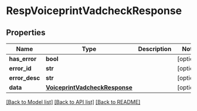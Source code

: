 # RespVoiceprintVadcheckResponse

## Properties
Name | Type | Description | Notes
------------ | ------------- | ------------- | -------------
**has_error** | **bool** |  | [optional] 
**error_id** | **str** |  | [optional] 
**error_desc** | **str** |  | [optional] 
**data** | [**VoiceprintVadcheckResponse**](VoiceprintVadcheckResponse.md) |  | [optional] 

[[Back to Model list]](../README.md#documentation-for-models) [[Back to API list]](../README.md#documentation-for-api-endpoints) [[Back to README]](../README.md)


